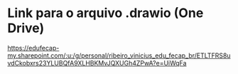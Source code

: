 # Link para o arquivo .drawio (One Drive)

https://edufecap-my.sharepoint.com/:u:/g/personal/ribeiro_vinicius_edu_fecap_br/ETLTFRS8uvdCkobxrs23YLUBQfA9XLHBKMvJQXUGh4ZPwA?e=UiWqFa

